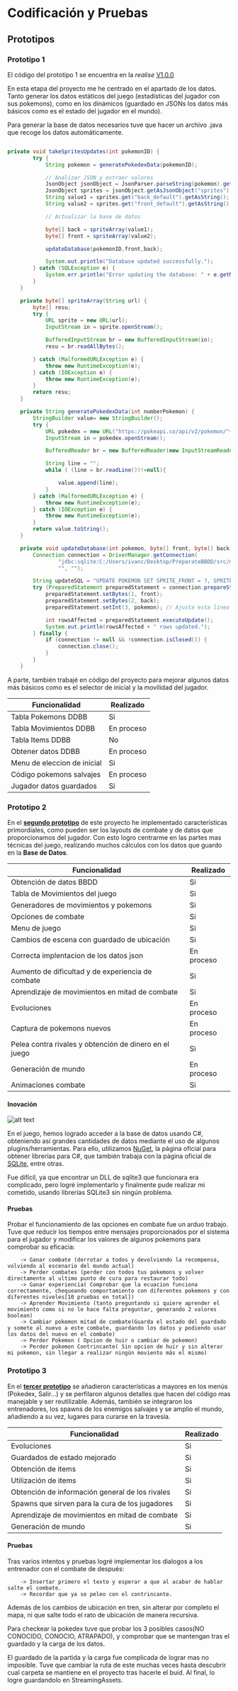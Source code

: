 # Codificación y Pruebas



## Prototipos


### Prototipo 1

El código del prototipo 1 se encuentra en la *realise* [V1.0.0](https://gitlab.iessanclemente.net/damo/a22ivancp/-/releases/V1.0.0)

En esta etapa del proyecto me he centrado en el apartado de los datos. Tanto generar los datos estáticos del juego (estadísticas del jugador con sus pokemons), como en los dinámicos (guardado en JSONs los datos más básicos como es el estado del jugador en el mundo).

Para generar la base de datos necesarios tuve que hacer un archivo .java que recoge los datos automáticamente.
```java

private void takeSpritesUpdates(int pokemonID) {
        try {
            String pokemon = generatePokedexData(pokemonID);

            // Analizar JSON y extraer valores
            JsonObject jsonObject = JsonParser.parseString(pokemon).getAsJsonObject();
            JsonObject sprites = jsonObject.getAsJsonObject("sprites");
            String value1 = sprites.get("back_default").getAsString();
            String value2 = sprites.get("front_default").getAsString();

            // Actualizar la base de datos

            byte[] back = spriteArray(value1);
            byte[] front = spriteArray(value2);

            updateDatabase(pokemonID,front,back);

            System.out.println("Database updated successfully.");
        } catch (SQLException e) {
            System.err.println("Error updating the database: " + e.getMessage());
        }
    }

    private byte[] spriteArray(String url) {
        byte[] resu;
        try {
            URL sprite = new URL(url);
            InputStream in = sprite.openStream();

            BufferedInputStream br = new BufferedInputStream(in);
            resu = br.readAllBytes();

        } catch (MalformedURLException e) {
            throw new RuntimeException(e);
        } catch (IOException e) {
            throw new RuntimeException(e);
        }
        return resu;
    }

    private String generatePokedexData(int numberPokemon) {
        StringBuilder value= new StringBuilder();
        try {
            URL pokedex = new URL("https://pokeapi.co/api/v2/pokemon/"+numberPokemon);
            InputStream in = pokedex.openStream();

            BufferedReader br = new BufferedReader(new InputStreamReader(in));

            String line = "";
            while ( (line = br.readLine())!=null){

                value.append(line);
            }
        } catch (MalformedURLException e) {
            throw new RuntimeException(e);
        } catch (IOException e) {
            throw new RuntimeException(e);
        }
        return value.toString();
    }

    private void updateDatabase(int pokemon, byte[] front, byte[] back) throws SQLException {
        Connection connection = DriverManager.getConnection(
                "jdbc:sqlite:C:/Users/ivanc/Desktop/PreparateBBDD/src/main/resources/dbPokemon",
                "", "");

        String updateSQL = "UPDATE POKEMON SET SPRITE_FRONT = ?, SPRITE_BACK = ? WHERE POKEDEX_ID = ?";
        try (PreparedStatement preparedStatement = connection.prepareStatement(updateSQL)) {
            preparedStatement.setBytes(1, front);
            preparedStatement.setBytes(2, back);
            preparedStatement.setInt(3, pokemon); // Ajusta esta línea según tu lógica

            int rowsAffected = preparedStatement.executeUpdate();
            System.out.println(rowsAffected + " rows updated.");
        } finally {
            if (connection != null && !connection.isClosed()) {
                connection.close();
            }
        }
    }

```

A parte, también trabajé en código del proyecto para mejorar algunos datos más básicos como es el selector de inicial y la movilidad del jugador.


|Funcionalidad|Realizado|
|--|--|
|Tabla Pokemons DDBB|Si|
|Tabla Movimientos DDBB|En proceso|
|Tabla Items DDBB|No|
|Obtener datos DDBB|En proceso|
|Menu de eleccion de inicial|Si|
|Código pokemons salvajes|En proceso|
|Jugador datos guardados|Si|


### Prototipo 2

En el [**segundo prototipo**](https://gitlab.iessanclemente.net/damo/a22ivancp/-/releases/V2.0.0) de este proyecto he implementado características primordiales, como pueden ser los layouts de combate y de datos que proporcionamos del jugador. Con esto logro centrarme en las partes mas técnicas del juego, realizando muchos cálculos con los datos que guardo en la **Base de Datos**.

|Funcionalidad|Realizado|
|--|--|
|Obtención de datos BBDD | Si|
|Tabla de Movimientos del juego | Si|
|Generadores de movimientos y pokemons | Si|
|Opciones de combate | Si|
|Menu de juego | Si|
|Cambios de escena con guardado de ubicación | Si|
|Correcta implentacion de los datos json| En proceso|
|Aumento de dificultad y de experiencia de combate | Si|
|Aprendizaje de movimientos en mitad de combate | Si|
|Evoluciones | En proceso|
|Captura de pokemons nuevos | En proceso|
|Pelea contra rivales y obtención de dinero en el juego | Si|
|Generación de mundo | En proceso|
|Animaciones combate | Si|

#### Inovación

![alt text](../img/Sql_logo.png)

En el juego, hemos logrado acceder a la base de datos usando C#, obteniendo así grandes cantidades de datos mediante el uso de algunos plugins/herramientas. Para ello, utilizamos [NuGet](https://www.nuget.org/), la página oficial para obtener librerías para C#, que también trabaja con la página oficial de [SQLite](https://sqlite.org/download.html), entre otras.

Fue difícil, ya que encontrar un DLL de sqlite3 que funcionara era complicado, pero logré implementarlo y finalmente pude realizar mi cometido, usando librerías SQLite3 sin ningún problema.


#### Pruebas

Probar el funcionamiento de las opciones en combate fue un arduo trabajo. Tuve que reducir los tiempos entre mensajes proporcionados por el sistema para el jugador y modificar los valores de algunos pokemons para comprobar su eficacia:

        -> Ganar combate (derrotar a todos y devolviendo la recompensa, volviendo al escenario del mundo actual)
        -> Perder combates (perder con todos tus pokemons y volver directamente al ultimo punto de cura para restaurar todo)
        -> Ganar experiencia( Comprobar que la ecuacion funciona correctamente, chequeando comportamiento con diferentes pokemons y con diferentes niveles[10 pruebas en total])
        -> Aprender Movimiento (tanto preguntando si quiere aprender el movimiento como si no le hace falta preguntar, generando 2 valores boolean)
        -> Cambiar pokemon mitad de combate(Guarda el estado del guardado y somete al nuevo a este combate, guardando los datos y podiendo usar los datos del nuevo en el combate)
        -> Perder Pokemon ( Opcion de huir o cambiar de pokemon)
        -> Perder pokemon Contrincante( Sin opcion de huir y sin alterar mi pokemon, sin llegar a realizar ningún moviento más el mismo)


### Prototipo 3

En el [**tercer prototipo**](https://gitlab.iessanclemente.net/damo/a22ivancp/-/releases/V3.0.0) se añadieron características a mayores en los menús (Pokedex, Salir...) y se perfilaron algunos detalles que hacen del código mas manejable y ser reutilizable. Además, también se integraron los entrenadores, los spawns de los enemigos salvajes y se amplio el mundo, añadiendo a su vez, lugares para curarse en la travesía.

|Funcionalidad|Realizado|
|--|--|
|Evoluciones | Si|
|Guardados de estado mejorado | Si|
|Obtención de items | Si|
|Utilización de items | Si|
|Obtención de información general de los rivales | Si|
|Spawns que sirven para la cura de los jugadores | Si|
|Aprendizaje de movimientos en mitad de combate | Si|
|Generación de mundo | Si|

#### Pruebas

Tras varios intentos y pruebas logré implementar los dialogos a los entrenador con el combate de después:

        -> Insertar primero el texto y esperar a que al acabar de hablar salte el combate.
        -> Recordar que ya se peleo con el contrincante.

Además de los cambios de ubicación en tren, sin alterar por completo el mapa, ni que salte todo el rato de ubicación de manera recursiva.
        

Para checkear la pokedex tuve que probar los 3 posibles casos(NO CONOCIDO, CONOCIO, ATRAPADO), y comprobar que se mantengan tras el guardado y la carga de los datos.

El guardado de la partida y la carga fue complicada de lograr mas no imposible. Tuve que cambiar la ruta de este muchas veces hasta descubrir cual carpeta se mantiene en el proyecto tras hacerle el buid. Al final, lo logre guardandolo en StreamingAssets.
        






